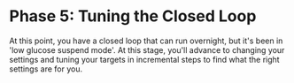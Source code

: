 # Phase 5: Tuning the Closed Loop

At this point, you have a closed loop that can run overnight, but it's been in 'low glucose suspend mode'. At this stage, you'll advance to changing your settings and tuning your targets in incremental steps to find what the right settings are for you.
